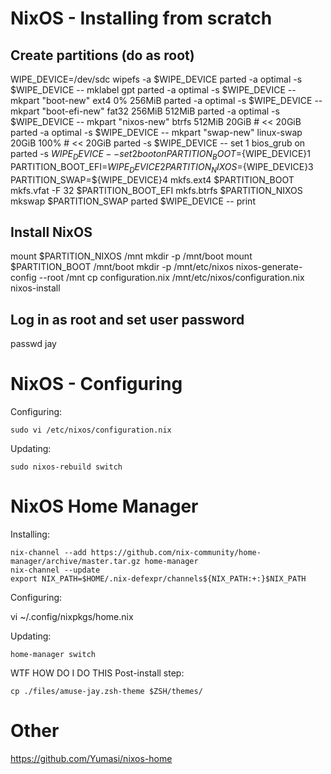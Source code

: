 # NixOS - Installing from scratch

## Create partitions (do as root)

WIPE_DEVICE=/dev/sdc
wipefs -a $WIPE_DEVICE
parted -a optimal -s $WIPE_DEVICE -- mklabel gpt
parted -a optimal -s $WIPE_DEVICE -- mkpart "boot-new"     ext4         0%      256MiB
parted -a optimal -s $WIPE_DEVICE -- mkpart "boot-efi-new" fat32        256MiB  512MiB
parted -a optimal -s $WIPE_DEVICE -- mkpart "nixos-new"    btrfs        512MiB  20GiB   # << 20GiB
parted -a optimal -s $WIPE_DEVICE -- mkpart "swap-new"     linux-swap   20GiB   100%    # << 20GiB
parted -s $WIPE_DEVICE -- set 1 bios_grub on
parted -s $WIPE_DEVICE -- set 2 boot on
PARTITION_BOOT=${WIPE_DEVICE}1
PARTITION_BOOT_EFI=${WIPE_DEVICE}2
PARTITION_NIXOS=${WIPE_DEVICE}3
PARTITION_SWAP=${WIPE_DEVICE}4
mkfs.ext4 $PARTITION_BOOT
mkfs.vfat -F 32 $PARTITION_BOOT_EFI
mkfs.btrfs $PARTITION_NIXOS
mkswap $PARTITION_SWAP
parted $WIPE_DEVICE -- print

## Install NixOS

mount $PARTITION_NIXOS /mnt
mkdir -p /mnt/boot
mount $PARTITION_BOOT /mnt/boot
mkdir -p /mnt/etc/nixos
nixos-generate-config --root /mnt
cp configuration.nix /mnt/etc/nixos/configuration.nix
nixos-install

## Log in as root and set user password

passwd jay

# NixOS - Configuring

Configuring:

    sudo vi /etc/nixos/configuration.nix 

Updating:

    sudo nixos-rebuild switch

# NixOS Home Manager

Installing:

    nix-channel --add https://github.com/nix-community/home-manager/archive/master.tar.gz home-manager
    nix-channel --update
    export NIX_PATH=$HOME/.nix-defexpr/channels${NIX_PATH:+:}$NIX_PATH

Configuring:

  vi ~/.config/nixpkgs/home.nix

Updating:

    home-manager switch

WTF HOW DO I DO THIS Post-install step:

    cp ./files/amuse-jay.zsh-theme $ZSH/themes/

# Other

https://github.com/Yumasi/nixos-home
